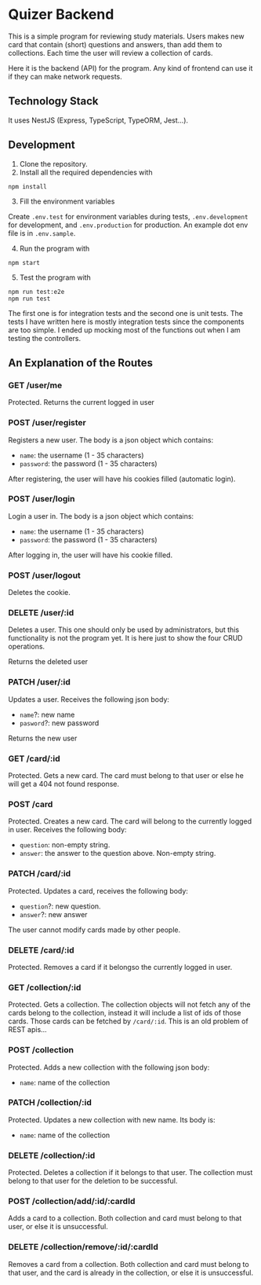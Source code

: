 # Quizer Backend

This is a simple program for reviewing study materials. Users makes new card
that contain (short) questions and answers, than add them to collections. Each
time the user will review a collection of cards.

Here it is the backend (API) for the program. Any kind of frontend can
use it if they can make network requests.

## Technology Stack

It uses NestJS (Express, TypeScript, TypeORM, Jest...).

## Development

1. Clone the repository.
2. Install all the required dependencies with

```
npm install
```

3. Fill the environment variables

Create `.env.test` for environment variables during tests, `.env.development`
for development, and `.env.production` for production. An example dot env file
is in `.env.sample`.

4. Run the program with

```
npm start
```

5. Test the program with

```
npm run test:e2e
npm run test
```

The first one is for integration tests and the second one is unit tests. The
tests I have written here is mostly integration tests since the components are
too simple. I ended up mocking most of the functions out when I am testing the
controllers.

## An Explanation of the Routes

### GET /user/me

Protected. Returns the current logged in user

### POST /user/register

Registers a new user. The body is a json object which contains:

- `name`: the username (1 - 35 characters)
- `password`: the password (1 - 35 characters)

After registering, the user will have his cookies filled (automatic login).

### POST /user/login

Login a user in. The body is a json object which contains:

- `name`: the username (1 - 35 characters)
- `password`: the password (1 - 35 characters)

After logging in, the user will have his cookie filled.

### POST /user/logout

Deletes the cookie.

### DELETE /user/:id

Deletes a user. This one should only be used by administrators, but this
functionality is not the program yet. It is here just to show the four CRUD
operations.

Returns the deleted user

### PATCH /user/:id

Updates a user. Receives the following json body:

- `name`?: new name
- `pasword`?: new password

Returns the new user

### GET /card/:id

Protected. Gets a new card. The card must belong to that user or else he will
get a 404 not found response.

### POST /card

Protected. Creates a new card. The card will belong to the currently logged in
user. Receives the following body:

- `question`: non-empty string.
- `answer`: the answer to the question above. Non-empty string.

### PATCH /card/:id

Protected. Updates a card, receives the following body:

- `question`?: new question.
- `answer`?: new answer

The user cannot modify cards made by other people.

### DELETE /card/:id

Protected. Removes a card if it belongso the currently logged in user.

### GET /collection/:id

Protected. Gets a collection. The collection objects will not fetch any of the
cards belong to the collection, instead it will include a list of ids of those
cards. Those cards can be fetched by `/card/:id`. This is an old problem of REST
apis...

### POST /collection

Protected. Adds a new collection with the following json body:

- `name`: name of the collection

### PATCH /collection/:id

Protected. Updates a new collection with new name. Its body is:

- `name`: name of the collection

### DELETE /collection/:id

Protected. Deletes a collection if it belongs to that user. The collection must
belong to that user for the deletion to be successful.

### POST /collection/add/:id/:cardId

Adds a card to a collection. Both collection and card must belong to that user,
or else it is unsuccessful.

### DELETE /collection/remove/:id/:cardId

Removes a card from a collection. Both collection and card must belong to that
user, and the card is already in the collection, or else it is unsuccessful.
